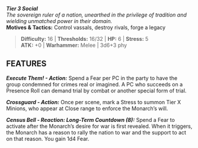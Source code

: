 ***Tier 3 Social***  
*The sovereign ruler of a nation, unearthed in the privilege of tradition and wielding unmatched power in their domain.*  
**Motives & Tactics:** Control vassals, destroy rivals, forge a legacy

> **Difficulty:** 16 | **Thresholds:** 16/32 | **HP:** 6 | **Stress:** 5  
> **ATK:** +0 | **Warhammer:** Melee | 3d6+3 phy  

## FEATURES

***Execute Them! - Action:*** Spend a Fear per PC in the party to have the group condemned for crimes real or imagined. A PC who succeeds on a Presence Roll can demand trial by combat or another special form of trial.

***Crossguard - Action:*** Once per scene, mark a Stress to summon Tier X Minions, who appear at Close range to enforce the Monarch’s will.

***Census Bell - Reaction: Long-Term Countdown (8):*** Spend a Fear to activate after the Monarch’s desire for war is first revealed. When it triggers, the Monarch has a reason to rally the nation to war and the support to act on that reason. You gain 1d4 Fear.
